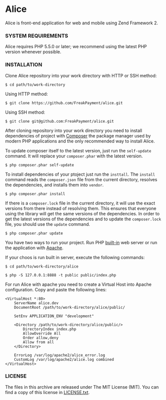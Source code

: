 # Alice

Alice is front-end application for web and mobile using Zend Framework 2.

### SYSTEM REQUIREMENTS

Alice requires PHP 5.5.0 or later; we recommend using the latest PHP version whenever possible.

### INSTALLATION

Clone Alice repository into your work directory with HTTP or SSH method:

```shell
$ cd path/to/work-directory
```

Using HTTP method:

```shell
$ git clone https://github.com/FreakPayment/alice.git
```
Using SSH method:

```shell
$ git clone git@github.com:FreakPayment/alice.git
```

After cloning repository into your work directory you need to install dependencies of project with [Composer](https://getcomposer.org/ "Composer: Dependency Manager for PHP") the package manager used by modern PHP applications and the only recommended way to install Alice.

To update composer itself to the latest version, just run the `self-update` command. It will replace your `composer.phar` with the latest version.

```shell
$ php composer.phar self-update
```

To install dependencies of your ptoject just run the `insttall`. The `install` command reads the `composer.json` file from the current directory, resolves the dependencies, and installs them into `vendor`.

```shell
$ php composer.phar install
```

If there is a `composer.lock` file in the current directory, it will use the exact versions from there instead of resolving them. This ensures that everyone using the library will get the same versions of the dependencies.
In order to get the latest versions of the dependencies and to update the `composer.lock` file, you should use the `update` command.

```shell
$ php composer.phar update
```

You have two ways to run your project. Run PHP [built-in](http://www.php.net/manual/en/features.commandline.webserver.php) web server or run the application with [Apache](http://www.apache.org/ "The Apache Software Foundation").

If your choos is run built in server, execute the following commands:

```shell
$ cd path/to/work-directory/alice
```

```shell
$ php -S 127.0.0.1:8888 -t public public/index.php
```

For run Alice with apache you need to create a Virtual Host into Apache configuration. Copy and paste the following lines:

```shell
<VirtualHost *:80>
    ServerName alice.dev
    DocumentRoot /path/to/work-directory/alice/public/

    SetEnv APPLICATION_ENV "development"

    <Directory /path/to/work-directory/alice/public/>
        DirectoryIndex index.php
        AllowOverride All
        Order allow,deny
        Allow from all
    </Directory>

    ErrorLog /var/log/apache2/alice_error.log
    CustomLog /var/log/apache2/alice.log combined
</VirtualHost>
```

### LICENSE

The files in this archive are released under The MIT License (MIT). You can find a copy of this license in [LICENSE.txt](https://github.com/freakpayment/alice/blob/master/README.md).
